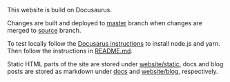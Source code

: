 This website is build on Docusaurus. 

Changes are built and deployed to [master](https://github.com/Cloudbox/cloudbox.github.io/tree/master) branch when changes are merged to [source](https://github.com/Cloudbox/cloudbox.github.io/tree/source) branch.

To test locally follow the [Docusarus instructions](https://docusaurus.io/docs/en/next/tutorial-setup) to install node.js and yarn. Then follow the instructions in [README.md](website/README.md).

Static HTML parts of the site are stored under [website/static](website/static), docs and blog posts are stored as markdown under [docs](docs) and [website/blog](website/blog), respectively.
